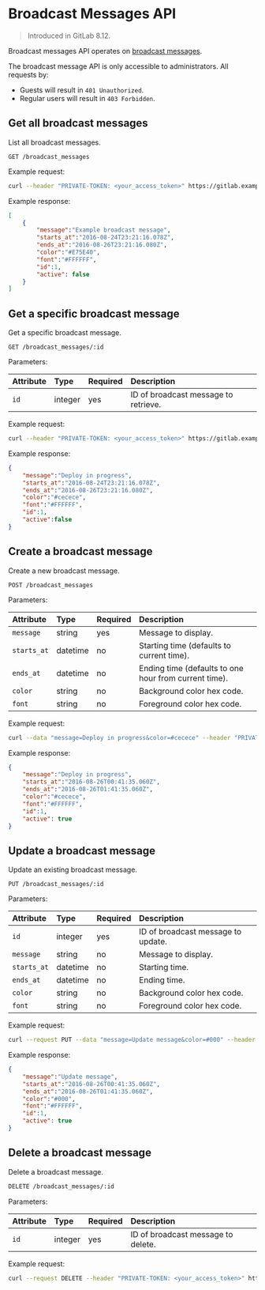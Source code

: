 # Broadcast Messages API

> Introduced in GitLab 8.12.

Broadcast messages API operates on [broadcast messages](../user/admin_area/broadcast_messages.md).

The broadcast message API is only accessible to administrators. All requests by:

- Guests will result in `401 Unauthorized`.
- Regular users will result in `403 Forbidden`.

## Get all broadcast messages

List all broadcast messages.

```text
GET /broadcast_messages
```

Example request:

```sh
curl --header "PRIVATE-TOKEN: <your_access_token>" https://gitlab.example.com/api/v4/broadcast_messages
```

Example response:

```json
[
    {
        "message":"Example broadcast message",
        "starts_at":"2016-08-24T23:21:16.078Z",
        "ends_at":"2016-08-26T23:21:16.080Z",
        "color":"#E75E40",
        "font":"#FFFFFF",
        "id":1,
        "active": false
    }
]
```

## Get a specific broadcast message

Get a specific broadcast message.

```text
GET /broadcast_messages/:id
```

Parameters:

| Attribute | Type    | Required | Description                          |
|:----------|:--------|:---------|:-------------------------------------|
| `id`      | integer | yes      | ID of broadcast message to retrieve. |

Example request:

```sh
curl --header "PRIVATE-TOKEN: <your_access_token>" https://gitlab.example.com/api/v4/broadcast_messages/1
```

Example response:

```json
{
    "message":"Deploy in progress",
    "starts_at":"2016-08-24T23:21:16.078Z",
    "ends_at":"2016-08-26T23:21:16.080Z",
    "color":"#cecece",
    "font":"#FFFFFF",
    "id":1,
    "active":false
}
```

## Create a broadcast message

Create a new broadcast message.

```text
POST /broadcast_messages
```

Parameters:

| Attribute   | Type     | Required | Description                                           |
|:------------|:---------|:---------|:------------------------------------------------------|
| `message`   | string   | yes      | Message to display.                                   |
| `starts_at` | datetime | no       | Starting time (defaults to current time).             |
| `ends_at`   | datetime | no       | Ending time (defaults to one hour from current time). |
| `color`     | string   | no       | Background color hex code.                            |
| `font`      | string   | no       | Foreground color hex code.                            |

Example request:

```sh
curl --data "message=Deploy in progress&color=#cecece" --header "PRIVATE-TOKEN: <your_access_token>" https://gitlab.example.com/api/v4/broadcast_messages
```

Example response:

```json
{
    "message":"Deploy in progress",
    "starts_at":"2016-08-26T00:41:35.060Z",
    "ends_at":"2016-08-26T01:41:35.060Z",
    "color":"#cecece",
    "font":"#FFFFFF",
    "id":1,
    "active": true
}
```

## Update a broadcast message

Update an existing broadcast message.

```text
PUT /broadcast_messages/:id
```

Parameters:

| Attribute   | Type     | Required | Description                        |
|:------------|:---------|:---------|:-----------------------------------|
| `id`        | integer  | yes      | ID of broadcast message to update. |
| `message`   | string   | no       | Message to display.                |
| `starts_at` | datetime | no       | Starting time.                     |
| `ends_at`   | datetime | no       | Ending time.                       |
| `color`     | string   | no       | Background color hex code.         |
| `font`      | string   | no       | Foreground color hex code.         |

Example request:

```sh
curl --request PUT --data "message=Update message&color=#000" --header "PRIVATE-TOKEN: <your_access_token>" https://gitlab.example.com/api/v4/broadcast_messages/1
```

Example response:

```json
{
    "message":"Update message",
    "starts_at":"2016-08-26T00:41:35.060Z",
    "ends_at":"2016-08-26T01:41:35.060Z",
    "color":"#000",
    "font":"#FFFFFF",
    "id":1,
    "active": true
}
```

## Delete a broadcast message

Delete a broadcast message.

```sh
DELETE /broadcast_messages/:id
```

Parameters:

| Attribute | Type    | Required | Description                        |
|:----------|:--------|:---------|:-----------------------------------|
| `id`      | integer | yes      | ID of broadcast message to delete. |

Example request:

```sh
curl --request DELETE --header "PRIVATE-TOKEN: <your_access_token>" https://gitlab.example.com/api/v4/broadcast_messages/1
```
